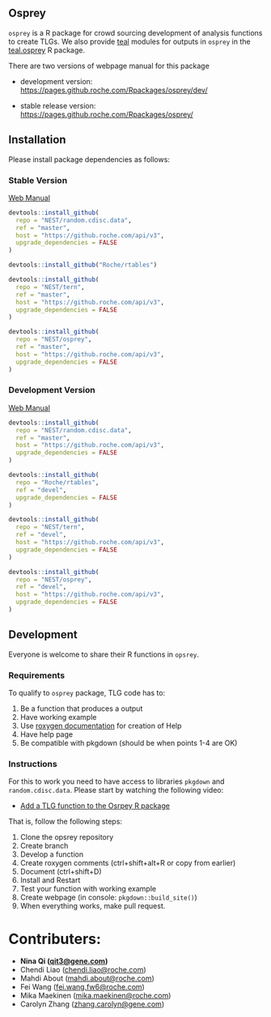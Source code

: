 

## Osprey

`osprey` is a R package for crowd sourcing development of analysis functions to
create TLGs. We also provide [teal](https://github.roche.com/Rpackages/teal)
modules for outputs in `osprey` in the
[teal.osprey](https://github.roche.com/Rpackages/teal.osprey) R package.

There are two versions of webpage manual for this package

* development version: https://pages.github.roche.com/Rpackages/osprey/dev/

* stable release version: https://pages.github.roche.com/Rpackages/osprey/


## Installation

Please install package dependencies as follows:

### Stable Version

[Web Manual](https://pages.github.roche.com/Rpackages/osprey/)

```r
devtools::install_github(
  repo = "NEST/random.cdisc.data",
  ref = "master",
  host = "https://github.roche.com/api/v3",
  upgrade_dependencies = FALSE
)

devtools::install_github("Roche/rtables")

devtools::install_github(
  repo = "NEST/tern",
  ref = "master",
  host = "https://github.roche.com/api/v3",
  upgrade_dependencies = FALSE
)

devtools::install_github(
  repo = "NEST/osprey",
  ref = "master",
  host = "https://github.roche.com/api/v3",
  upgrade_dependencies = FALSE
)
```

### Development Version

[Web Manual](https://pages.github.roche.com/Rpackages/osprey/dev/)

```r
devtools::install_github(
  repo = "NEST/random.cdisc.data",
  ref = "master",
  host = "https://github.roche.com/api/v3",
  upgrade_dependencies = FALSE
)

devtools::install_github(
  repo = "Roche/rtables",
  ref = "devel",
  upgrade_dependencies = FALSE
)

devtools::install_github(
  repo = "NEST/tern",
  ref = "devel",
  host = "https://github.roche.com/api/v3",
  upgrade_dependencies = FALSE
)

devtools::install_github(
  repo = "NEST/osprey",
  ref = "devel",
  host = "https://github.roche.com/api/v3",
  upgrade_dependencies = FALSE
)
```


## Development

Everyone is welcome to share their R functions in `opsrey`.

### Requirements

To qualify to `osprey` package, TLG code has to:

1. Be a function that produces a output
2. Have working example
3. Use [roxygen documentation](http://r-pkgs.had.co.nz/man.html) for creation of Help
4. Have help page
5. Be compatible with pkgdown (should be when points 1-4 are OK)

### Instructions

For this to work you need to have access to libraries `pkgdown` and
`random.cdisc.data`. Please start by watching the following video:

* [Add a TLG function to the Osrpey R
package](https://streamingmedia.roche.com/media/Adding+TLG+functions+to+the+Osprey+R+package/1_4newkk7i)

That is, follow the following steps:

1. Clone the opsrey repository
2. Create branch
3. Develop a function
4. Create roxygen comments (ctrl+shift+alt+R or copy from earlier)
5. Document (ctrl+shift+D)
6. Install and Restart
7. Test your function with working example
8. Create webpage (in console: `pkgdown::build_site()`)
9. When everything works, make pull request.

# Contributers:

- **Nina Qi (qit3@gene.com)**
- Chendi Liao (chendi.liao@roche.com)
- Mahdi About (mahdi.about@roche.com)
- Fei Wang (fei.wang.fw6@roche.com)
- Mika Maekinen (mika.maekinen@roche.com)
- Carolyn Zhang (zhang.carolyn@gene.com)

